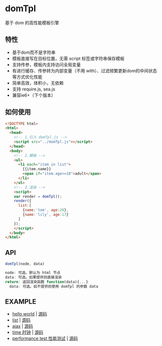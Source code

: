 # domTpl
基于 dom 的高性能模板引擎

## 特性
* 基于dom而不是字符串
* 模板直接写在目标位置，无需 script 标签或字符串保存模板
* 支持传参，模板内支持访问全局变量
* 有进行缓存、传参转为内部变量（不用 with）、过滤频繁更新dom的中间状态等方式优化性能
* 简单高效，体积小，无依赖
* 支持 require.js, sea.js
* 兼容ie6+（下个版本）

## 如何使用
```html
<!DOCTYPE html>
<html>
  <head>
    <!-- 1.引入 domTpl.js -->
    <script src="../domTpl.js"></script>
  </head>
  <body>
    <!-- 2.模板 -->
    <ul>
      <li each="item in list">
        {{item.name}}
        <span if="item.age>=18">adult</span>
      </li>
    </ul>
    <!-- 3.渲染 -->
    <script>
    var render = domTpl();
    render({
      list:[
        {name:'tom', age:20},
        {name:'lily', age:17}
      ]
    });
    </script>
  </body>
</html>
```

## API
```javascript
domTpl(node, data)
```
```javascript
node: 可选。默认为 html 节点
data: 可选。如果提供则直接渲染
return: 返回渲染函数 function(data){...}
  data: 可选。如不提供则使用 domTpl 的参数 data
```

## EXAMPLE
* [hello world](https://cdn.rawgit.com/wusfen/domTpl/master/example/helloWorld.html) | [源码](example/helloWorld.html)
* [list](https://cdn.rawgit.com/wusfen/domTpl/master/example/list.html) | [源码](example/list.html)
* [ajax](https://cdn.rawgit.com/wusfen/domTpl/master/example/ajax.html) | [源码](example/ajax.html)
* [time 时钟](https://cdn.rawgit.com/wusfen/domTpl/master/example/time.html) | [源码](example/time.html)
* [performance test 性能测试](https://cdn.rawgit.com/wusfen/domTpl/master/example/bigArray.html) | [源码](example/bigArray.html)
